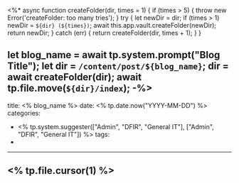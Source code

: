<%*
async function createFolder(dir, times = 1) {
        if (times > 5) {
            throw new Error('createFolder: too many tries');
        }
        try {
            let newDir = dir;
            if (times > 1) newDir = `${dir} (${times})`;
            await this.app.vault.createFolder(newDir);
            return newDir;
        } catch (err) {
            return createFolder(dir, times + 1);
        }
    }
  
  let blog_name = await tp.system.prompt("Blog Title");
  let dir = `/content/post/${blog_name}`;
  dir = await createFolder(dir);
  await tp.file.move(`${dir}/index`);
-%>
---
title: <% blog_name %>
date: <% tp.date.now("YYYY-MM-DD") %>
categories: 
- <% tp.system.suggester(["Admin", "DFIR", "General IT"], ["Admin", "DFIR", "General IT"]) %>
tags: 
- 
---
## <% tp.file.cursor(1) %>
